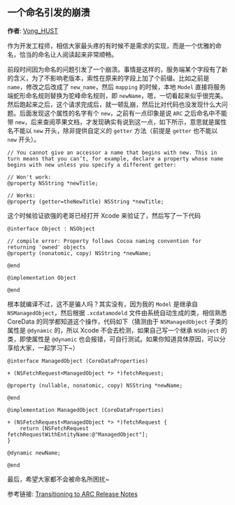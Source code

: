 一个命名引发的崩溃
--------
**作者**: [Vong_HUST](https://weibo.com/VongLo)

作为开发工程师，相信大家最头疼的有时候不是需求的实现，而是一个优雅的命名，恰当的命名让人阅读起来非常顺畅。

前段时间因为命名的问题引发了一个崩溃。事情是这样的，服务端某个字段有了新的含义，为了不影响老版本，索性在原来的字段上加了个前缀。比如之前是 `name`，修改之后改成了 `new_name`，然后 `mapping` 的时候，本地 `Model` 直接将服务端蛇形命名规则替换为驼峰命名规则，即 `newName`，嗯，一切看起来似乎很完美。然后跑起来之后，这个请求完成后，就一顿乱崩，然后比对代码也没发现什么大问题。后面发现这个属性的名字有个 `new`，之前有一点印象是说 `ARC` 之后命名中不能带 `new`，后来查阅苹果文档，才发现确实有说到这一点，如下所示，意思就是属性名不能以 `new` 开头，除非提供自定义的 `getter` 方法（前提是 `getter` 也不能以 `new` 开头）。

```objc
// You cannot give an accessor a name that begins with new. This in turn means that you can’t, for example, declare a property whose name begins with new unless you specify a different getter:

// Won't work:
@property NSString *newTitle;
 
// Works:
@property (getter=theNewTitle) NSString *newTitle;
```

这个时候验证欲强的老哥已经打开 Xcode 来验证了，然后写了一下代码

```objc
@interface Object : NSObject

// compile error: Property follows Cocoa naming convention for returning 'owned' objects
@property (nonatomic, copy) NSString *newName;  

@end

@implementation Object

@end
```

根本就编译不过，这不是骗人吗？其实没有，因为我的 `Model` 是继承自 `NSManagedObject`，然后根据 `.xcdatamodeld` 文件由系统自动生成的类，相信熟悉 CoreData 的同学都知道这个操作，代码如下（猜测由于 `NSManagedObject` 子类的属性是 `@dynamic` 的，所以 Xcode 不会去检测，如果自己写一个继承 `NSObject` 的类，即使属性是 `@dynamic` 也会报错，可自行测试。如果你知道具体原因，可以分享给大家，一起学习下~）

```objc
@interface ManagedObject (CoreDataProperties)

+ (NSFetchRequest<ManagedObject *> *)fetchRequest;

@property (nullable, nonatomic, copy) NSString *newName;

@end

@implementation ManagedObject (CoreDataProperties)

+ (NSFetchRequest<ManagedObject *> *)fetchRequest {
	return [NSFetchRequest fetchRequestWithEntityName:@"ManagedObject"];
}

@dynamic newName;

@end
```

最后，希望大家都不会被命名所困扰~

参考链接: [Transitioning to ARC Release Notes](https://developer.apple.com/library/archive/releasenotes/ObjectiveC/RN-TransitioningToARC/Introduction/Introduction.html)


